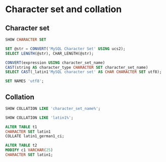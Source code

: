 # Character set and collation

## Character set

```sql
SHOW CHARACTER SET
```

```sql
SET @str = CONVERT('MySQL Character Set' USING ucs2);
SELECT LENGTH(@str), CHAR_LENGTH(@str);
```

```sql
CONVERT(expression USING character_set_name)
CAST(string AS character_type CHARACTER SET character_set_name)
SELECT CAST(_latin1'MySQL character set' AS CHAR CHARACTER SET utf8);
```

```sql
SET NAMES 'utf8';
```

## Collation

```sql
SHOW COLLATION LIKE 'character_set_name%';
```
```sql
SHOW COLLATION LIKE 'latin1%';
```

```sql
ALTER TABLE t1
CHARACTER SET latin1
COLLATE latin1_german1_ci;
```

```sql
ALTER TABLE t2
MODIFY c1 VARCHAR(25)
CHARACTER SET latin1;
```